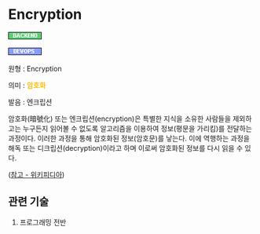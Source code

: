 <d-title>

# Encryption

</d-title>

<d-label>

<d-inner>

![Backend](../../2TAT1C/Label_Backend.png)

</d-inner>

<d-inner>

![Devops](../../2TAT1C/Label_Devops.png)

</d-inner>

</d-label>

<d-origin>

원형 : Encryption

</d-origin>

<d-mean>

의미 : <span style="color:#FFBF00; font-weight:bold;">암호화</span>

</d-mean>

<d-pronunciation>

발음 : 엔크립션

</d-pronunciation>

<d-content>

암호화(暗號化) 또는 엔크립션(encryption)은 특별한 지식을 소유한 사람들을 제외하고는 누구든지 읽어볼 수 없도록 알고리즘을 이용하여 정보(평문을 가리킴)를 전달하는 과정이다. 이러한 과정을 통해 암호화된 정보(암호문)를 낳는다. 이에 역행하는 과정을 해독 또는 디크립션(decryption)이라고 하며 이로써 암호화된 정보를 다시 읽을 수 있다.

([참고 - 위키피디아](https://ko.wikipedia.org/wiki/%EC%95%94%ED%98%B8%ED%99%94))

</d-content>

<d-relation>

## 관련 기술

<d-inner>

1. 프로그래밍 전반

</d-inner>

</d-relation>
